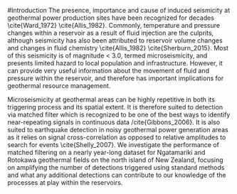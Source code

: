 #Introduction
The presence, importance and cause of induced seismicity at geothermal power production sites have been recognized for decades \cite{Ward_1972} \cite{Allis_1982}. Commonly, temperature and pressure changes within a reservoir as a result of fluid injection are the culprits, although seismicity has also been attributed to reservoir volume changes and changes in fluid chemistry \cite{Allis_1982} \cite{Sherburn_2015}. Most of this seismicity is of magnitude < 3.0, termed microseismicity, and presents limited hazard to local population and infrastructure. However, it can provide very useful information about the movement of fluid and pressure within the reservoir, and therefore has important implications for geothermal resource management.

Microseismicity at geothermal areas can be highly repetitive in both its triggering process and its spatial extent. It is therefore suited to detection via matched filter which is recognized to be one of the best ways to identify near-repeating signals in continuous data /cite{Gibbons_2006}. It is also suited to earthquake detection in noisy geothermal power generation areas as it relies on signal cross-correlation as opposed to relative amplitudes to search for events \cite{Shelly_2007}. We investigate the performance of matched filtering on a nearly year-long dataset for Ngatamariki and Rotokawa geothermal fields on the north island of New Zealand, focusing on amplifying the number of detections triggered using standard methods and what any additional detections can contribute to our knowledge of the processes at play within the reservoirs.